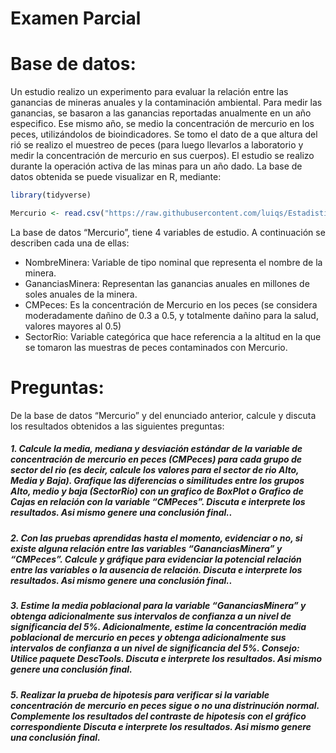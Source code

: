 Examen Parcial
================

# Base de datos:

Un estudio realizo un experimento para evaluar la relación entre las
ganancias de mineras anuales y la contaminación ambiental. Para medir
las ganancias, se basaron a las ganancias reportadas anualmente en un
año especifico. Ese mismo año, se medio la concentración de mercurio en
los peces, utilizándolos de bioindicadores. Se tomo el dato de a que
altura del rió se realizo el muestreo de peces (para luego llevarlos a
laboratorio y medir la concentración de mercurio en sus cuerpos). El
estudio se realizo durante la operación activa de las minas para un año
dado. La base de datos obtenida se puede visualizar en R, mediante:

``` r
library(tidyverse)
```

``` r
Mercurio <- read.csv("https://raw.githubusercontent.com/luiqs/Estadistica-Aplicada/main/PDB/Mercurio.csv")
```

La base de datos “Mercurio”, tiene 4 variables de estudio. A
continuación se describen cada una de ellas:

-   NombreMinera: Variable de tipo nominal que representa el nombre de
    la minera.
-   GananciasMinera: Representan las ganancias anuales en millones de
    soles anuales de la minera.
-   CMPeces: Es la concentración de Mercurio en los peces (se considera
    moderadamente dañino de 0.3 a 0.5, y totalmente dañino para la
    salud, valores mayores al 0.5)
-   SectorRio: Variable categórica que hace referencia a la altitud en
    la que se tomaron las muestras de peces contaminados con Mercurio.

# Preguntas:

De la base de datos “Mercurio” y del enunciado anterior, calcule y
discuta los resultados obtenidos a las siguientes preguntas:

##### 1. Calcule la media, mediana y desviación estándar de la variable de concentración de mercurio en peces (CMPeces) para cada grupo de sector del rio (es decir, calcule los valores para el sector de rio Alto, Media y Baja). Grafique las diferencias o similitudes entre los grupos Alto, medio y baja (SectorRio) con un grafico de BoxPlot o Grafico de Cajas en relación con la variable “CMPeces”. **Discuta e interprete los resultados. Asi mismo genere una conclusión final**..

##### 2. Con las pruebas aprendidas hasta el momento, evidenciar o no, si existe alguna relación entre las variables “GananciasMinera” y “CMPeces”. Calcule y gráfique para evidenciar la potencial relación entre las variables o la ausencia de relación. **Discuta e interprete los resultados. Asi mismo genere una conclusión final**..

##### 3. Estime la media poblacional para la variable “GananciasMinera” y obtenga adicionalmente sus intervalos de confianza a un nivel de significancia del 5%. Adicionalmente, estime la concentración media poblacional de mercurio en peces y obtenga adicionalmente sus intervalos de confianza a un nivel de significancia del 5%. Consejo: Utilice paquete DescTools. **Discuta e interprete los resultados. Asi mismo genere una conclusión final**.

##### 5. Realizar la prueba de hipotesis para verificar si la variable concentración de mercurio en peces sigue o no una distrinución normal. Complemente los resultados del contraste de hipotesis con el gráfico correspondiente **Discuta e interprete los resultados. Asi mismo genere una conclusión final**.
